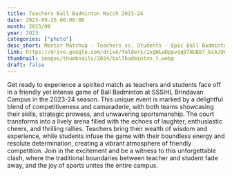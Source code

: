 ```yaml
---
title: Teachers Ball Badminton Match 2023-24
date: 2023-09-26 06:00:00
month: 2023/09
year: 2023
categories: ["photo"]
desc_short: Mentor Matchup - Teachers vs. Students - Epic Ball Badminton Clash at SSSIHL Brindavan Campus
link: https://drive.google.com/drive/folders/1xgWLwDppveq97NUB87_bsAJ96ZMxmyWZ?usp=sharing
thumbnail: images/thumbnails/2024/ballbadminton_t.webp
draft: false
---
```


 Get ready to experience a spirited match as teachers and students face off in a friendly yet intense game of Ball Badminton at SSSIHL Brindavan Campus in the 2023-24 season. This unique event is marked by a delightful blend of competitiveness and camaraderie, with both teams showcasing their skills, strategic prowess, and unwavering sportsmanship. The court transforms into a lively arena filled with the echoes of laughter, enthusiastic cheers, and thrilling rallies. Teachers bring their wealth of wisdom and experience, while students infuse the game with their boundless energy and resolute determination, creating a vibrant atmosphere of friendly competition. Join in the excitement and be a witness to this unforgettable clash, where the traditional boundaries between teacher and student fade away, and the joy of sports unites the entire campus.